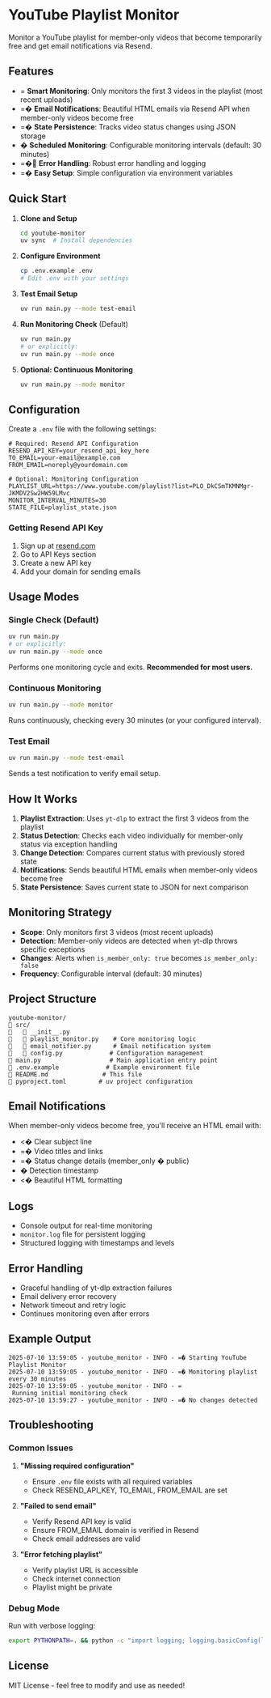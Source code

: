 # YouTube Playlist Monitor

Monitor a YouTube playlist for member-only videos that become temporarily free and get email notifications via Resend.

## Features

- = **Smart Monitoring**: Only monitors the first 3 videos in the playlist (most recent uploads)
- =� **Email Notifications**: Beautiful HTML emails via Resend API when member-only videos become free
- =� **State Persistence**: Tracks video status changes using JSON storage
- � **Scheduled Monitoring**: Configurable monitoring intervals (default: 30 minutes)
- =� **Error Handling**: Robust error handling and logging
- =� **Easy Setup**: Simple configuration via environment variables

## Quick Start

1. **Clone and Setup**
   ```bash
   cd youtube-monitor
   uv sync  # Install dependencies
   ```

2. **Configure Environment**
   ```bash
   cp .env.example .env
   # Edit .env with your settings
   ```

3. **Test Email Setup**
   ```bash
   uv run main.py --mode test-email
   ```

4. **Run Monitoring Check** (Default)
   ```bash
   uv run main.py
   # or explicitly:
   uv run main.py --mode once
   ```

5. **Optional: Continuous Monitoring**
   ```bash
   uv run main.py --mode monitor
   ```

## Configuration

Create a `.env` file with the following settings:

```env
# Required: Resend API Configuration
RESEND_API_KEY=your_resend_api_key_here
TO_EMAIL=your-email@example.com
FROM_EMAIL=noreply@yourdomain.com

# Optional: Monitoring Configuration
PLAYLIST_URL=https://www.youtube.com/playlist?list=PLO_DkCSmTKMNMgr-JKMDV2Sw2HW59LMvc
MONITOR_INTERVAL_MINUTES=30
STATE_FILE=playlist_state.json
```

### Getting Resend API Key

1. Sign up at [resend.com](https://resend.com)
2. Go to API Keys section
3. Create a new API key
4. Add your domain for sending emails

## Usage Modes

### Single Check (Default)
```bash
uv run main.py
# or explicitly:
uv run main.py --mode once
```
Performs one monitoring cycle and exits. **Recommended for most users.**

### Continuous Monitoring
```bash
uv run main.py --mode monitor
```
Runs continuously, checking every 30 minutes (or your configured interval).

### Test Email
```bash
uv run main.py --mode test-email
```
Sends a test notification to verify email setup.

## How It Works

1. **Playlist Extraction**: Uses `yt-dlp` to extract the first 3 videos from the playlist
2. **Status Detection**: Checks each video individually for member-only status via exception handling
3. **Change Detection**: Compares current status with previously stored state
4. **Notifications**: Sends beautiful HTML emails when member-only videos become free
5. **State Persistence**: Saves current state to JSON for next comparison

## Monitoring Strategy

- **Scope**: Only monitors first 3 videos (most recent uploads)
- **Detection**: Member-only videos are detected when yt-dlp throws specific exceptions
- **Changes**: Alerts when `is_member_only: true` becomes `is_member_only: false`
- **Frequency**: Configurable interval (default: 30 minutes)

## Project Structure

```
youtube-monitor/
   src/
      __init__.py
      playlist_monitor.py    # Core monitoring logic
      email_notifier.py      # Email notification system
      config.py             # Configuration management
   main.py                   # Main application entry point
   .env.example             # Example environment file
   README.md               # This file
   pyproject.toml         # uv project configuration
```

## Email Notifications

When member-only videos become free, you'll receive an HTML email with:

- <� Clear subject line
- =� Video titles and links
- =� Status change details (member_only � public)
- � Detection timestamp
- <� Beautiful HTML formatting

## Logs

- Console output for real-time monitoring
- `monitor.log` file for persistent logging
- Structured logging with timestamps and levels

## Error Handling

- Graceful handling of yt-dlp extraction failures
- Email delivery error recovery
- Network timeout and retry logic
- Continues monitoring even after errors

## Example Output

```
2025-07-10 13:59:05 - youtube_monitor - INFO - =� Starting YouTube Playlist Monitor
2025-07-10 13:59:05 - youtube_monitor - INFO - =� Monitoring playlist every 30 minutes
2025-07-10 13:59:05 - youtube_monitor - INFO - = Running initial monitoring check
2025-07-10 13:59:27 - youtube_monitor - INFO - =� No changes detected
```

## Troubleshooting

### Common Issues

1. **"Missing required configuration"**
   - Ensure `.env` file exists with all required variables
   - Check RESEND_API_KEY, TO_EMAIL, FROM_EMAIL are set

2. **"Failed to send email"**
   - Verify Resend API key is valid
   - Ensure FROM_EMAIL domain is verified in Resend
   - Check email addresses are valid

3. **"Error fetching playlist"**
   - Verify playlist URL is accessible
   - Check internet connection
   - Playlist might be private

### Debug Mode

Run with verbose logging:
```bash
export PYTHONPATH=. && python -c "import logging; logging.basicConfig(level=logging.DEBUG); exec(open('main.py').read())"
```

## License

MIT License - feel free to modify and use as needed!